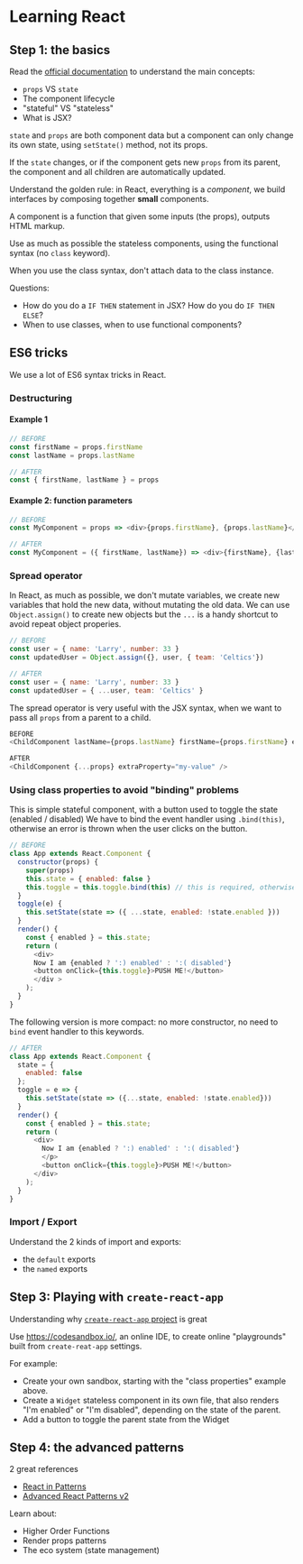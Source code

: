 # Learning React 

## Step 1: the basics

Read the [official documentation](https://reactjs.org/) to understand the main concepts:

* `props` VS `state`
* The component lifecycle
* "stateful" VS "stateless" 
* What is JSX?

`state` and `props` are both component data but a component can only change its own state, using `setState()` method, not its props.

If the `state` changes, or if the component gets new `props` from its parent, the component and all children are automatically updated.

Understand the golden rule: in React, everything is a *component*, we build interfaces by composing together **small** components.

A component is a function that given some inputs (the props), outputs HTML markup.

Use as much as possible the stateless components, using the functional syntax (no `class` keyword).

When you use the class syntax, don't attach data to the class instance.

Questions:

* How do you do a `IF THEN` statement in JSX? How do you do `IF THEN ELSE`?
* When to use classes, when to use functional components?


## ES6 tricks

We use a lot of ES6 syntax tricks in React.

### Destructuring

#### Example 1

```js
// BEFORE
const firstName = props.firstName
const lastName = props.lastName
```

```js
// AFTER
const { firstName, lastName } = props
```

#### Example 2: function parameters

```js
// BEFORE
const MyComponent = props => <div>{props.firstName}, {props.lastName}</div>
```

```js
// AFTER
const MyComponent = ({ firstName, lastName}) => <div>{firstName}, {lastName}</div>
```

### Spread operator

In React, as much as possible, we don't mutate variables, we create new variables that hold the new data, without mutating the old data.
We can use `Object.assign()` to create new objects but the `...` is a handy shortcut to avoid repeat object properies.

```js
// BEFORE
const user = { name: 'Larry', number: 33 }
const updatedUser = Object.assign({}, user, { team: 'Celtics'})
```

```js
// AFTER
const user = { name: 'Larry', number: 33 }
const updatedUser = { ...user, team: 'Celtics' }
```

The spread operator is very useful with the JSX syntax, when we want to pass all `props` from a parent to a child.

```js
BEFORE
<ChildComponent lastName={props.lastName} firstName={props.firstName} extraProperty="my-value" />
```

```js
AFTER
<ChildComponent {...props} extraProperty="my-value" />
```

### Using class properties to avoid "binding" problems

This is simple stateful component, with a button used to toggle the state (enabled / disabled)
We have to bind the event handler using `.bind(this)`, otherwise an error is thrown when the user clicks on the button.

```js
// BEFORE
class App extends React.Component {
  constructor(props) {
    super(props)
    this.state = { enabled: false }
    this.toggle = this.toggle.bind(this) // this is required, otherwise it will not work!
  }
  toggle(e) {
    this.setState(state => ({ ...state, enabled: !state.enabled }))
  }
  render() {
    const { enabled } = this.state;
    return (
      <div>
      Now I am {enabled ? ':) enabled' : ':( disabled'}
      <button onClick={this.toggle}>PUSH ME!</button>
      </div >
    );
  }
}
```

The following version is more compact: no more constructor, no need to `bind` event handler to this keywords.

```js
// AFTER
class App extends React.Component { 
  state = {
    enabled: false
  };
  toggle = e => {
    this.setState(state => ({...state, enabled: !state.enabled}))
  }
  render() {
    const { enabled } = this.state;
    return (
      <div>
        Now I am {enabled ? ':) enabled' : ':( disabled'}
        </p>
        <button onClick={this.toggle}>PUSH ME!</button>
      </div>
    );
  }
}
```


### Import / Export

Understand the 2 kinds of import and exports:

* the `default` exports
* the `named` exports

## Step 3: Playing with `create-react-app`

Understanding why [`create-react-app` project](https://github.com/facebook/create-react-app) is great

Use https://codesandbox.io/, an online IDE, to create online "playgrounds" built from `create-reat-app` settings.

For example:

* Create your own sandbox, starting with the "class properties" example above.
* Create a `Widget` stateless component in its own file, that also renders "I'm enabled" or "I'm disabled", depending on the state of the parent.
* Add a button to toggle the parent state from the Widget


## Step 4: the advanced patterns

2 great references

* [React in Patterns](https://www.gitbook.com/book/krasimir/react-in-patterns/)
* [Advanced React Patterns v2](https://github.com/kentcdodds/advanced-react-patterns-v2)

Learn about:
* Higher Order Functions
* Render props patterns
* The eco system (state management)